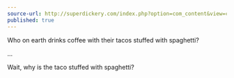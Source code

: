 ```yaml
---
source-url: http://superdickery.com/index.php?option=com_content&view=category&layout=blog&id=29&Itemid=46&limitstart=295
published: true
---
```


<p>Who on earth drinks coffee with their tacos stuffed with spaghetti?</p>

<p>...</p>

<p>Wait, why is the taco stuffed with spaghetti?</p>
 

